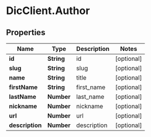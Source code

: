 # DicClient.Author

## Properties
Name | Type | Description | Notes
------------ | ------------- | ------------- | -------------
**id** | **String** | id | [optional] 
**slug** | **String** | slug | [optional] 
**name** | **String** | title | [optional] 
**firstName** | **String** | first_name | [optional] 
**lastName** | **Number** | last_name | [optional] 
**nickname** | **Number** | nickname | [optional] 
**url** | **Number** | url | [optional] 
**description** | **Number** | description | [optional] 


